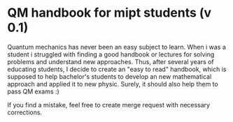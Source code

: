 # QM handbook for mipt students (v 0.1)
Quantum mechanics has never been an easy subject to learn. When i was a student i struggled with finding a good handbook or lectures for solving problems and understand new approaches. Thus, after several years of educating students, I decide to create an "easy to read" handbook, which is supposed to help bachelor's students to develop an new mathematical approach and applied it to new physic. Surely, it should also help them to pass QM exams :)

If you find a mistake, feel free to create merge request with necessary corrections.